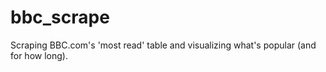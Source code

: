 # bbc_scrape

Scraping BBC.com's 'most read' table and visualizing what's popular (and for how long).
 
